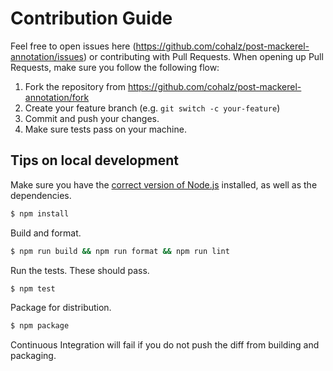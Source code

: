 # Contribution Guide

Feel free to open issues here (https://github.com/cohalz/post-mackerel-annotation/issues) or contributing with Pull Requests.
When opening up Pull Requests, make sure you follow the following flow:

1. Fork the repository from https://github.com/cohalz/post-mackerel-annotation/fork
1. Create your feature branch (e.g. `git switch -c your-feature`)
1. Commit and push your changes.
1. Make sure tests pass on your machine.

## Tips on local development

Make sure you have the [correct version of Node.js](https://github.com/cohalz/post-mackerel-annotation/blob/main/.tool-versions) installed, as well as the dependencies.

```bash
$ npm install
```

Build and format.

```bash
$ npm run build && npm run format && npm run lint
```

Run the tests. These should pass.

```bash
$ npm test
```

Package for distribution.

```bash
$ npm package
```

Continuous Integration will fail if you do not push the diff from building and packaging.
